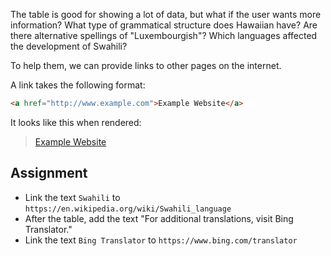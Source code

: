 The table is good for showing a lot of data, but what if the user wants more information? What type of grammatical structure does Hawaiian have? Are there alternative spellings of "Luxembourgish"? Which languages affected the development of Swahili?

To help them, we can provide links to other pages on the internet.

A link takes the following format:

```html
<a href="http://www.example.com">Example Website</a>
```

It looks like this when rendered:

> <a href="http://www.example.com">Example Website</a>

## Assignment

- Link the text `Swahili` to `https://en.wikipedia.org/wiki/Swahili_language`
- After the table, add the text "For additional translations, visit Bing Translator."
- Link the text `Bing Translator` to `https://www.bing.com/translator`
